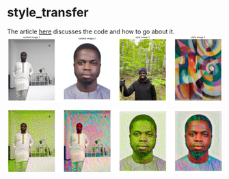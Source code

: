 # style_transfer

The article [here](https://towardsdatascience.com/making-deep-learning-your-artist-with-style-transfer-4854055f79b7) discusses the code and how to go about it.
![alt text](https://github.com/jimohafeezco/style_transfer/blob/master/media/original.png)

![alt text](https://github.com/jimohafeezco/style_transfer/blob/master/media/final_pics.png)
